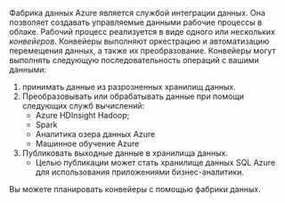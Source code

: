 
<!--
    As of 2017/10/06, this 'include' file is meant to replace the first paragraph of plain text that is duplicated at the top inside every tutorial-*.md article in azure-docs-pr/articles/data-factory/.

    This 'include' file is basically one paragraph.
    It explains what Azure Data Factory is, to someone who knows nothing about ADF.
-->

Фабрика данных Azure является службой интеграции данных. Она позволяет создавать управляемые данными рабочие процессы в облаке. Рабочий процесс реализуется в виде одного или нескольких *конвейеров*. Конвейеры выполняют оркестрацию и автоматизацию перемещения данных, а также их преобразование. Конвейеры могут выполнять следующую последовательность операций с вашими данными:

1. принимать данные из разрозненных хранилищ данных.
2. Преобразовывать или обрабатывать данные при помощи следующих служб вычислений:
    - Azure HDInsight Hadoop;
    - Spark
    - Аналитика озера данных Azure
    - Машинное обучение Azure
3. Публиковать выходные данные в хранилища данных.
    - Целью публикации может стать хранилище данных SQL Azure для использования приложениями бизнес-аналитики. 

Вы можете планировать конвейеры с помощью фабрики данных.

